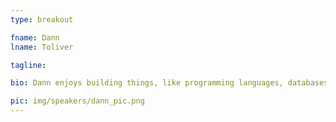 ```yaml
---
type: breakout

fname: Dann 
lname: Toliver 

tagline: 

bio: Dann enjoys building things, like programming languages, databases, distributed systems, communities of smart friendly humans, and pony castles with his two year old.

pic: img/speakers/dann_pic.png
---
```

